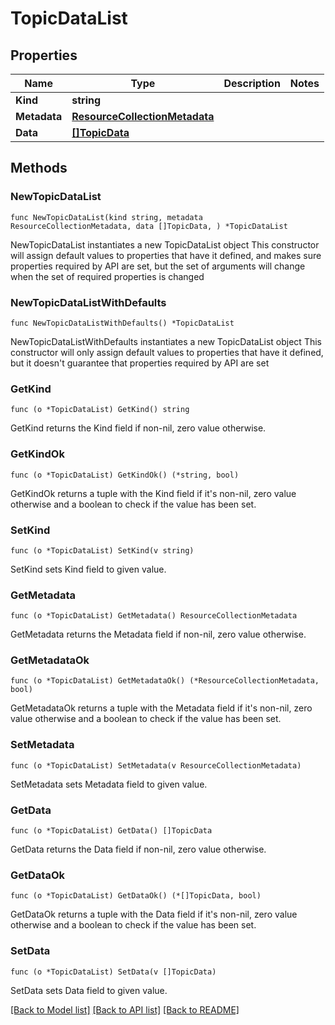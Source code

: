 # TopicDataList

## Properties

Name | Type | Description | Notes
------------ | ------------- | ------------- | -------------
**Kind** | **string** |  | 
**Metadata** | [**ResourceCollectionMetadata**](ResourceCollectionMetadata.md) |  | 
**Data** | [**[]TopicData**](TopicData.md) |  | 

## Methods

### NewTopicDataList

`func NewTopicDataList(kind string, metadata ResourceCollectionMetadata, data []TopicData, ) *TopicDataList`

NewTopicDataList instantiates a new TopicDataList object
This constructor will assign default values to properties that have it defined,
and makes sure properties required by API are set, but the set of arguments
will change when the set of required properties is changed

### NewTopicDataListWithDefaults

`func NewTopicDataListWithDefaults() *TopicDataList`

NewTopicDataListWithDefaults instantiates a new TopicDataList object
This constructor will only assign default values to properties that have it defined,
but it doesn't guarantee that properties required by API are set

### GetKind

`func (o *TopicDataList) GetKind() string`

GetKind returns the Kind field if non-nil, zero value otherwise.

### GetKindOk

`func (o *TopicDataList) GetKindOk() (*string, bool)`

GetKindOk returns a tuple with the Kind field if it's non-nil, zero value otherwise
and a boolean to check if the value has been set.

### SetKind

`func (o *TopicDataList) SetKind(v string)`

SetKind sets Kind field to given value.


### GetMetadata

`func (o *TopicDataList) GetMetadata() ResourceCollectionMetadata`

GetMetadata returns the Metadata field if non-nil, zero value otherwise.

### GetMetadataOk

`func (o *TopicDataList) GetMetadataOk() (*ResourceCollectionMetadata, bool)`

GetMetadataOk returns a tuple with the Metadata field if it's non-nil, zero value otherwise
and a boolean to check if the value has been set.

### SetMetadata

`func (o *TopicDataList) SetMetadata(v ResourceCollectionMetadata)`

SetMetadata sets Metadata field to given value.


### GetData

`func (o *TopicDataList) GetData() []TopicData`

GetData returns the Data field if non-nil, zero value otherwise.

### GetDataOk

`func (o *TopicDataList) GetDataOk() (*[]TopicData, bool)`

GetDataOk returns a tuple with the Data field if it's non-nil, zero value otherwise
and a boolean to check if the value has been set.

### SetData

`func (o *TopicDataList) SetData(v []TopicData)`

SetData sets Data field to given value.



[[Back to Model list]](../README.md#documentation-for-models) [[Back to API list]](../README.md#documentation-for-api-endpoints) [[Back to README]](../README.md)


